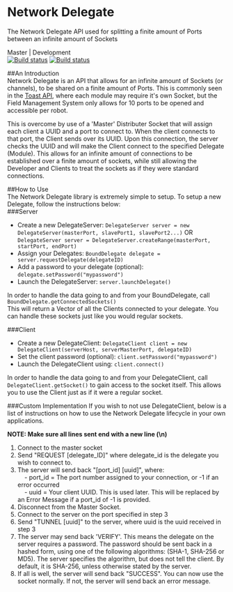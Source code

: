 # Network Delegate
The Network Delegate API used for splitting a finite amount of Ports between an infinite amount of Sockets  

Master | Development  
[![Build status](https://travis-ci.org/Open-RIO/NetworkDelegate.svg?branch=master)](https://travis-ci.org/Open-RIO/NetworkDelegate/)
[![Build status](https://travis-ci.org/Open-RIO/NetworkDelegate.svg?branch=development)](https://travis-ci.org/Open-RIO/NetworkDelegate/)  

##An Introduction  
Network Delegate is an API that allows for an infinite amount of Sockets (or channels), to be shared on a finite amount of Ports. This is commonly seen in the [Toast API](http://github.com/Open-RIO/ToastAPI), where each module may require it's own Socket, but the Field Management System only allows for 10 ports to be opened and accessible per robot.

This is overcome by use of a 'Master' Distributer Socket that will assign each client a UUID and a port to connect to. When the client connects to that port, the Client sends over its UUID. Upon this connection, the server checks the UUID and will make the Client connect to the specified Delegate (Module). This allows for an infinite amount of connections to be established over a finite amount of sockets, while still allowing the Developer and Clients to treat the sockets as if they were standard connections.

##How to Use  
The Network Delegate library is extremely simple to setup. To setup a new Delegate, follow the instructions below:  
###Server
- Create a new DelegateServer: ```DelegateServer server = new DelegateServer(masterPort, slavePort1, slavePort2...)``` OR ```DelegateServer server = DelegateServer.createRange(masterPort, startPort, endPort)```
- Assign your Delegates: ```BoundDelegate delegate = server.requestDelegate(delegateID)```
- Add a password to your delegate (optional): ```delegate.setPassword("mypassword")```
- Launch the DelegateServer: ```server.launchDelegate()```

In order to handle the data going to and from your BoundDelegate, call ```BoundDelegate.getConnectedSockets()```  
This will return a Vector of all the Clients connected to your delegate. You can handle these sockets just like you would regular sockets.

###Client  
- Create a new DelegateClient: ```DelegateClient client = new DelegateClient(serverHost, serverMasterPort, delegateID)```
- Set the client password (optional): ```client.setPassword("mypassword")```
- Launch the DelegateClient using: ```client.connect()```

In order to handle the data going to and from your DelegateClient, call ```DelegateClient.getSocket()``` to gain access to the socket itself. This allows you to use the Client just as if it were a regular socket.  

###Custom Implementation
If you wish to not use DelegateClient, below is a list of instructions on how to use the Network Delegate lifecycle in your own applications.

**NOTE: Make sure all lines sent end with a new line (\n)**  
1) Connect to the master socket  
2) Send "REQUEST [delegate_ID]" where delegate_id is the delegate you wish to connect to.  
3) The server will send back "[port_id] [uuid]", where:  
&nbsp;&nbsp;&nbsp;&nbsp;- port_id = The port number assigned to your connection, or -1 if an error occurred  
&nbsp;&nbsp;&nbsp;&nbsp;- uuid = Your client UUID. This is used later. This will be replaced by an Error Message if a port_id of -1 is provided.  
4) Disconnect from the Master Socket.  
5) Connect to the server on the port specified in step 3  
6) Send "TUNNEL [uuid]" to the server, where uuid is the uuid received in step 3  
8) The server may send back 'VERIFY'. This means the delegate on the server requires a password. The password should be sent back in a hashed form, using one of the following algorithms: (SHA-1, SHA-256 or MD5). The server specifies the algorithm, but does not tell the client. By default, it is SHA-256, unless otherwise stated by the server.  
7) If all is well, the server will send back "SUCCESS". You can now use the socket normally. If not, the server will send back an error message.
